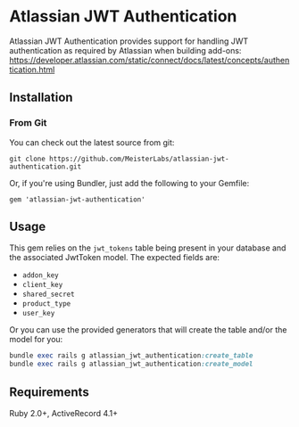 # Atlassian JWT Authentication

Atlassian JWT Authentication provides support for handling JWT authentication as required by
 Atlassian when building add-ons: https://developer.atlassian.com/static/connect/docs/latest/concepts/authentication.html

## Installation

### From Git

You can check out the latest source from git:

    git clone https://github.com/MeisterLabs/atlassian-jwt-authentication.git

Or, if you're using Bundler, just add the following to your Gemfile:

    gem 'atlassian-jwt-authentication'

## Usage

This gem relies on the `jwt_tokens` table being present in your database and the associated JwtToken model.
The expected fields are:

* `addon_key`
* `client_key`
* `shared_secret`
* `product_type`
* `user_key`

Or you can use the provided generators that will create the table and/or the model for you:

```ruby
bundle exec rails g atlassian_jwt_authentication:create_table
bundle exec rails g atlassian_jwt_authentication:create_model

```

## Requirements

Ruby 2.0+, ActiveRecord 4.1+